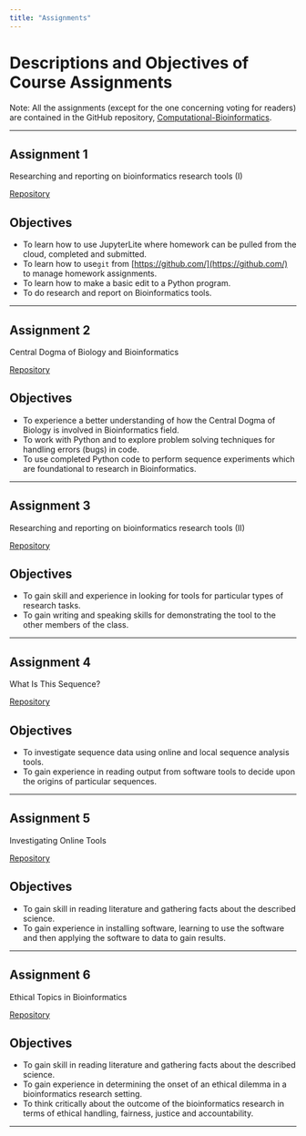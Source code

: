 ```yaml
---
title: "Assignments"
---
```


# Descriptions and Objectives of Course Assignments

Note: All the assignments (except for the one concerning voting for readers) are contained in the GitHub repository, [Computational-Bioinformatics](https://github.com/Computational-Bioinformatics/).

---

## Assignment 1

Researching and reporting on bioinformatics research tools (I)

[Repository](https://github.com/Computational-Bioinformatics/01_lab)

## Objectives

 + To learn how to use JupyterLite where homework can be pulled from the cloud, completed and submitted.
 + To learn how to use`git` from [https://github.com/](https://github.com/) to manage homework assignments.
 + To learn how to make a basic edit to a Python program.
 + To do research and report on Bioinformatics tools.


---

## Assignment 2

Central Dogma of Biology and Bioinformatics

[Repository](https://github.com/Computational-Bioinformatics/02_activity_pythonTutorials_starter)

## Objectives

- To experience a better understanding of how the Central Dogma of Biology is involved in Bioinformatics field.
- To work with Python and to explore problem solving techniques for handling errors (bugs) in code.
- To use completed Python code to perform sequence experiments which are foundational to research in Bioinformatics.
---

## Assignment 3

Researching and reporting on bioinformatics research tools (II)

[Repository](https://github.com/Computational-Bioinformatics/03_lab)

## Objectives

- To gain skill and experience in looking for tools for particular types of research tasks.
- To gain writing and speaking skills for demonstrating the tool to the other members of the class. 

---

## Assignment 4

What Is This Sequence?

[Repository](https://github.com/Computational-Bioinformatics/04_lab_starter)

## Objectives

- To investigate sequence data using online and local sequence analysis tools.
- To gain experience in reading output from software tools to decide upon the origins of particular sequences.

---

## Assignment 5

Investigating Online Tools

[Repository](https://github.com/Computational-Bioinformatics/05_lab)

## Objectives

- To gain skill in reading literature and gathering facts about the described science.
- To gain experience in installing software, learning to use the software and then applying the software to data to gain results.

---

## Assignment 6

Ethical Topics in Bioinformatics

[Repository](https://github.com/Computational-Bioinformatics/Final_Project)

## Objectives

- To gain skill in reading literature and gathering facts about the described science.
- To gain experience in determining the onset of an ethical dilemma in a bioinformatics research setting.
- To think critically about the outcome of the bioinformatics research in terms of ethical handling, fairness, justice and accountability.

---
